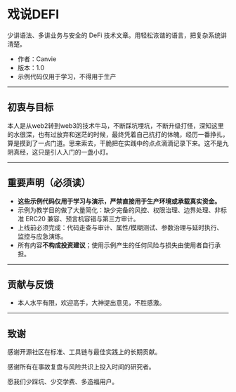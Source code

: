 
# 戏说DEFI

少讲语法、多讲业务与安全的 DeFi 技术文章。用轻松诙谐的语言，把复杂系统讲清楚。

- 作者：Canvie
- 版本：1.0
- 示例代码仅用于学习，不得用于生产

---

## 初衷与目标

本人是从web2转到web3的技术牛马，不断踩坑埋坑，不断升级打怪，深知这里的水很深，也有过放弃和迷茫的时候，最终凭着自己抗打的体魄，经历一番挣扎，算是摸到了一点门道。思来索去，干脆把在实践中的点点滴滴记录下来。这不是九阴真经，这只是引人入门的一盏小灯。

---

## 重要声明（必须读）

- **这些示例代码仅用于学习与演示，严禁直接用于生产环境或承载真实资金。**
- 示例为教学目的做了大量简化：缺少完备的风控、权限治理、边界处理、非标准 ERC20 兼容、预言机容错与第三方审计。
- 上线前必须完成：代码走查与审计、属性/模糊测试、参数治理与延时执行、监控与应急演练。
- 所有内容**不构成投资建议**；使用示例产生的任何风险与损失由使用者自行承担。

---

## 贡献与反馈
  - 本人水平有限，欢迎高手，大神提出意见，不胜感激。
---

## 致谢

感谢开源社区在标准、工具链与最佳实践上的长期贡献。

感谢所有在事故复盘与风险共识上投入时间的研究者。

愿我们少踩坑、少交学费、多造福用户。
